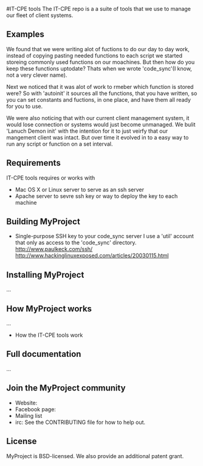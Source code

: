 #IT-CPE tools
The IT-CPE repo is a a suite of tools that we use to manage our fleet of client
systems.

## Examples
We found that we were writing alot of fuctions to do our day to day
work, instead of copying pasting needed functions to each script we started
storeing commonly used functions on our moachines. But then how do you keep
these functions uptodate? Thats when we wrote 'code\_sync'(I know, not a very
clever name).

Next we noticed that it was alot of work to rmeber which function is stored
were? So with 'autoinit' it sources all the functions, that you have written,
so you can set constants and fuctions, in one place, and have them all ready for
you to use.

We were also noticing that with our current client management system, it would
lose connection or systems would just become unmanaged. We bulit 'Lanuch Demon
init' with the intention for it to just veirfy that our mangement client was
intact. But over time it evolved in to a easy way to run any script or function
on a set interval.


## Requirements
IT-CPE tools requires or works with
* Mac OS X or Linux server to serve as an ssh server
* Apache server to sevre ssh key or way to deploy the key to each machine

## Building MyProject

* Single-purpose SSH key to your code_sync server
	I use a 'util' account that only as access to the 'code\_sync' directory.
	http://www.paulkeck.com/ssh/
	http://www.hackinglinuxexposed.com/articles/20030115.html

## Installing MyProject
...

## How MyProject works
...
* How the IT-CPE tools work

## Full documentation
...

## Join the MyProject community
* Website:
* Facebook page:
* Mailing list
* irc:
See the CONTRIBUTING file for how to help out.

## License
MyProject is BSD-licensed. We also provide an additional patent grant.
